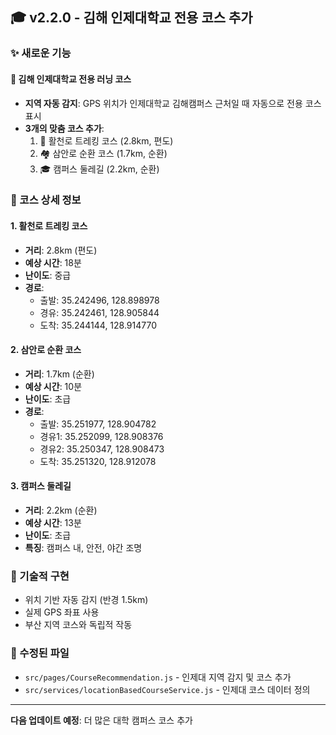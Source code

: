 ## 🎓 v2.2.0 - 김해 인제대학교 전용 코스 추가

### ✨ 새로운 기능

#### 🏫 김해 인제대학교 전용 러닝 코스
- **지역 자동 감지**: GPS 위치가 인제대학교 김해캠퍼스 근처일 때 자동으로 전용 코스 표시
- **3개의 맞춤 코스 추가**:
  1. 🌳 활천로 트레킹 코스 (2.8km, 편도)
  2. 🏘️ 삼안로 순환 코스 (1.7km, 순환)
  3. 🎓 캠퍼스 둘레길 (2.2km, 순환)

### 📍 코스 상세 정보

#### 1. 활천로 트레킹 코스
- **거리**: 2.8km (편도)
- **예상 시간**: 18분
- **난이도**: 중급
- **경로**: 
  - 출발: 35.242496, 128.898978
  - 경유: 35.242461, 128.905844
  - 도착: 35.244144, 128.914770

#### 2. 삼안로 순환 코스
- **거리**: 1.7km (순환)
- **예상 시간**: 10분
- **난이도**: 초급
- **경로**:
  - 출발: 35.251977, 128.904782
  - 경유1: 35.252099, 128.908376
  - 경유2: 35.250347, 128.908473
  - 도착: 35.251320, 128.912078

#### 3. 캠퍼스 둘레길
- **거리**: 2.2km (순환)
- **예상 시간**: 13분
- **난이도**: 초급
- **특징**: 캠퍼스 내, 안전, 야간 조명

### 🔧 기술적 구현
- 위치 기반 자동 감지 (반경 1.5km)
- 실제 GPS 좌표 사용
- 부산 지역 코스와 독립적 작동

### 📝 수정된 파일
- `src/pages/CourseRecommendation.js` - 인제대 지역 감지 및 코스 추가
- `src/services/locationBasedCourseService.js` - 인제대 코스 데이터 정의

---
**다음 업데이트 예정**: 더 많은 대학 캠퍼스 코스 추가
